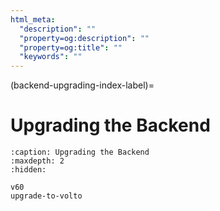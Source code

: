 ```yaml
---
html_meta:
  "description": ""
  "property=og:description": ""
  "property=og:title": ""
  "keywords": ""
---
```


(backend-upgrading-index-label)=

# Upgrading the Backend

```{toctree}
:caption: Upgrading the Backend
:maxdepth: 2
:hidden:

v60
upgrade-to-volto
```
